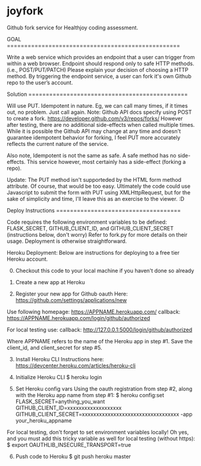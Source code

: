 # joyfork
Github fork service for Healthjoy coding assessment. 


GOAL ==================================================

Write a web service which provides an endpoint that a user can trigger from within a web browser.
Endpoint should respond only to safe HTTP methods. (i.e., POST/PUT/PATCH)
Please explain your decision of choosing a HTTP method.
By triggering the endpoint service, a user can fork it's own Github repo to the user’s account.


Solution ==============================================

Will use PUT. Idempotent in nature. Eg, we can call many times, if it times out, no problem. Just call again.
Note: Github API docs specify using POST to create a fork. https://developer.github.com/v3/repos/forks/
However after testing, there are no additional side-effects when called multiple times. 
While it is possible the Github API may change at any time and doesn't guarantee idempotent behavior for forking, 
I feel PUT more accurately reflects the current nature of the service. 

Also note, Idempotent is not the same as safe. A safe method has no side-effects. This service however, most certainly has a side-effect (forking a repo). 

Update: The PUT method isn't supporteded by the HTML form method attribute. Of course, that would be too easy. 
Ultimately the code could use Javascript to submit the form with PUT using XMLHttpRequest, but for the sake of simplicity and time, I'll leave this as an exercise to the viewer. :D

Deploy Instructions ====================================

Code requires the following environment variables to be defined:
FLASK_SECRET, GITHUB_CLIENT_ID, and GITHUB_CLIENT_SECRET (instructions below, don't worry)
Refer to fork.py for more details on their usage.
Deployment is otherwise straightforward.

Heroku Deployment:
Below are instructions for deploying to a free tier Heroku account.

0) Checkout this code to your local machine if you haven't done so already

1) Create a new app at Heroku

2) Register your new app for Github oauth
Here: https://github.com/settings/applications/new

  Use following
  homepage: https://APPNAME.herokuapp.com/
  callback: https://APPNAME.herokuapp.com/login/github/authorized

  For local testing use:
  callback: http://127.0.0.1:5000/login/github/authorized

Where APPNAME refers to the name of the Heroku app in step #1.
Save the client_id, and client_secret for step #5.

3) Install Heroku CLI
Instructions here: https://devcenter.heroku.com/articles/heroku-cli

4) Initialize Heroku CLI
$ heroku login

5) Set Heroku config vars
Using the oauth registration from step #2, along with the Heroku app name from step #1:
$ heroku config:set FLASK_SECRET=anything_you_want GITHUB_CLIENT_ID=xxxxxxxxxxxxxxxxxxx GITHUB_CLIENT_SECRET=xxxxxxxxxxxxxxxxxxxxxxxxxxxxxxxxxx -app your_heroku_appname

For local testing, don't forget to set environment variables locally!
Oh yes, and you must add this tricky variable as well for local testing (without https): 
$ export OAUTHLIB_INSECURE_TRANSPORT=true

6) Push code to Heroku
$ git push heroku master
